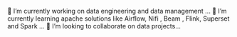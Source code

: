 🔭 I’m currently working on data engineering and data management ...
🌱 I’m currently learning apache solutions like Airflow, Nifi , Beam , Flink, Superset and Spark ...
👯 I’m looking to collaborate on data projects...

<!--
**chinmayapadhi/chinmayapadhi** is a ✨ _special_ ✨ repository because its `README.md` (this file) appears on your GitHub profile.

Here are some ideas to get you started:

- 🔭 I’m currently working on data engineering and data management ...
- 🌱 I’m currently learning apache solutions like Airflow, Nifi , Beam , Flink, Superset and Spark ...
- 👯 I’m looking to collaborate on data projects...
- 🤔 I’m looking for help with ...
- 💬 Ask me about ...
- 📫 How to reach me: ...
- 😄 Pronouns: ...
- ⚡ Fun fact: ...
-->
